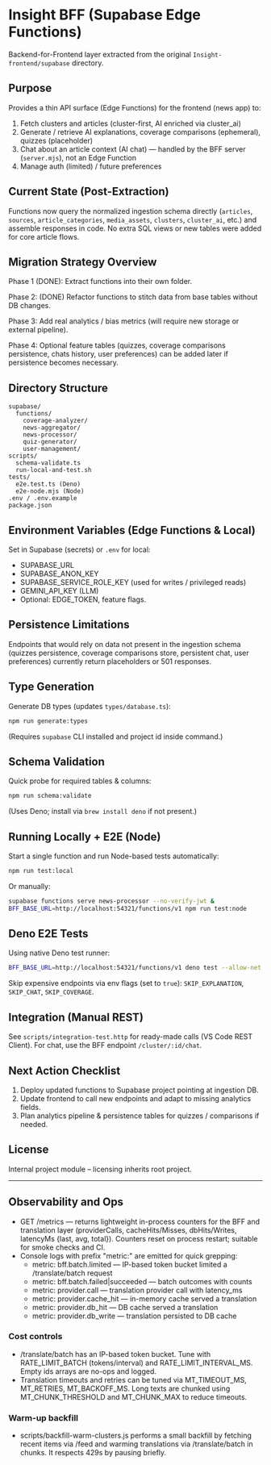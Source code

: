 # Insight BFF (Supabase Edge Functions)

Backend-for-Frontend layer extracted from the original `Insight-frontend/supabase` directory.

## Purpose

Provides a thin API surface (Edge Functions) for the frontend (news app) to:

1. Fetch clusters and articles (cluster-first, AI enriched via cluster_ai)
2. Generate / retrieve AI explanations, coverage comparisons (ephemeral), quizzes (placeholder)
3. Chat about an article context (AI chat) — handled by the BFF server (`server.mjs`), not an Edge Function
4. Manage auth (limited) / future preferences

## Current State (Post-Extraction)

Functions now query the normalized ingestion schema directly (`articles`, `sources`, `article_categories`, `media_assets`, `clusters`, `cluster_ai`, etc.) and assemble responses in code. No extra SQL views or new tables were added for core article flows.

## Migration Strategy Overview

Phase 1 (DONE): Extract functions into their own folder.

Phase 2: (DONE) Refactor functions to stitch data from base tables without DB changes.

Phase 3: Add real analytics / bias metrics (will require new storage or external pipeline).

Phase 4: Optional feature tables (quizzes, coverage comparisons persistence, chats history, user preferences) can be added later if persistence becomes necessary.

## Directory Structure

```
supabase/
  functions/
    coverage-analyzer/
    news-aggregator/
    news-processor/
    quiz-generator/
    user-management/
scripts/
  schema-validate.ts
  run-local-and-test.sh
tests/
  e2e.test.ts (Deno)
  e2e-node.mjs (Node)
.env / .env.example
package.json
```

## Environment Variables (Edge Functions & Local)

Set in Supabase (secrets) or `.env` for local:

- SUPABASE_URL
- SUPABASE_ANON_KEY
- SUPABASE_SERVICE_ROLE_KEY (used for writes / privileged reads)
- GEMINI_API_KEY (LLM)
- Optional: EDGE_TOKEN, feature flags.

## Persistence Limitations

Endpoints that would rely on data not present in the ingestion schema (quizzes persistence, coverage comparisons store, persistent chat, user preferences) currently return placeholders or 501 responses.

## Type Generation

Generate DB types (updates `types/database.ts`):

```bash
npm run generate:types
```

(Requires `supabase` CLI installed and project id inside command.)

## Schema Validation

Quick probe for required tables & columns:

```bash
npm run schema:validate
```

(Uses Deno; install via `brew install deno` if not present.)

## Running Locally + E2E (Node)

Start a single function and run Node-based tests automatically:

```bash
npm run test:local
```

Or manually:

```bash
supabase functions serve news-processor --no-verify-jwt &
BFF_BASE_URL=http://localhost:54321/functions/v1 npm run test:node
```

## Deno E2E Tests

Using native Deno test runner:

```bash
BFF_BASE_URL=http://localhost:54321/functions/v1 deno test --allow-net --allow-env tests/e2e.test.ts
```

Skip expensive endpoints via env flags (set to `true`): `SKIP_EXPLANATION`, `SKIP_CHAT`, `SKIP_COVERAGE`.

## Integration (Manual REST)

See `scripts/integration-test.http` for ready-made calls (VS Code REST Client). For chat, use the BFF endpoint `/cluster/:id/chat`.

## Next Action Checklist

1. Deploy updated functions to Supabase project pointing at ingestion DB.
2. Update frontend to call new endpoints and adapt to missing analytics fields.
3. Plan analytics pipeline & persistence tables for quizzes / comparisons if needed.

## License

Internal project module – licensing inherits root project.

---

## Observability and Ops

- GET /metrics — returns lightweight in-process counters for the BFF and translation layer (providerCalls, cacheHits/Misses, dbHits/Writes, latencyMs {last, avg, total}). Counters reset on process restart; suitable for smoke checks and CI.
- Console logs with prefix "metric:" are emitted for quick grepping:
  - metric: bff.batch.limited — IP-based token bucket limited a /translate/batch request
  - metric: bff.batch.failed|succeeded — batch outcomes with counts
  - metric: provider.call — translation provider call with latency_ms
  - metric: provider.cache_hit — in-memory cache served a translation
  - metric: provider.db_hit — DB cache served a translation
  - metric: provider.db_write — translation persisted to DB cache

### Cost controls

- /translate/batch has an IP-based token bucket. Tune with RATE_LIMIT_BATCH (tokens/interval) and RATE_LIMIT_INTERVAL_MS. Empty ids arrays are no-ops and logged.
- Translation timeouts and retries can be tuned via MT_TIMEOUT_MS, MT_RETRIES, MT_BACKOFF_MS. Long texts are chunked using MT_CHUNK_THRESHOLD and MT_CHUNK_MAX to reduce timeouts.

### Warm-up backfill

- scripts/backfill-warm-clusters.js performs a small backfill by fetching recent items via /feed and warming translations via /translate/batch in chunks. It respects 429s by pausing briefly.
